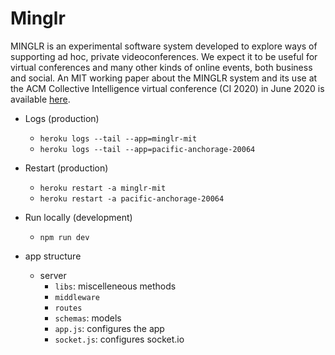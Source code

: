 # Minglr

MINGLR is an experimental software system developed to explore ways of supporting ad hoc, private videoconferences. We expect it to be useful for virtual conferences and many other kinds of online events, both business and social. An MIT working paper about the MINGLR system and its use at the ACM Collective Intelligence virtual conference (CI 2020) in June 2020 is available [here](https://papers.ssrn.com/sol3/papers.cfm?abstract_id=3662620).

* Logs (production)
    * `heroku logs --tail --app=minglr-mit`
    * `heroku logs --tail --app=pacific-anchorage-20064`

* Restart (production)
    * `heroku restart -a minglr-mit`
    * `heroku restart -a pacific-anchorage-20064`

* Run locally (development)
    * `npm run dev`

* app structure
    * server
        - `libs`: miscelleneous methods
        - `middleware`
        - `routes`
        - `schemas`: models
        - `app.js`: configures the app 
        - `socket.js`: configures socket.io